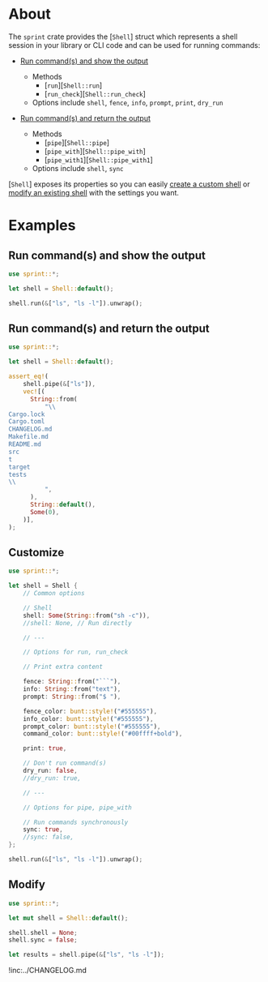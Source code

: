 # About

The `sprint` crate provides the [`Shell`] struct which represents a shell
session in your library or CLI code and can be used for running commands:

* [Run command(s) and show the output](#run-commands-and-show-the-output)
    * Methods
        * [`run`][`Shell::run`]
        * [`run_check`][`Shell::run_check`]
    * Options include `shell`, `fence`, `info`, `prompt`, `print`, `dry_run`

* [Run command(s) and return the output](#run-commands-and-return-the-output)
    * Methods
        * [`pipe`][`Shell::pipe`]
        * [`pipe_with`][`Shell::pipe_with`]
        * [`pipe_with1`][`Shell::pipe_with1`]
    * Options include `shell`, `sync`

[`Shell`] exposes its properties so you can easily
[create a custom shell](#customize) or [modify an existing shell](#modify) with
the settings you want.

# Examples

## Run command(s) and show the output

~~~rust
use sprint::*;

let shell = Shell::default();

shell.run(&["ls", "ls -l"]).unwrap();
~~~

## Run command(s) and return the output

~~~rust
use sprint::*;

let shell = Shell::default();

assert_eq!(
    shell.pipe(&["ls"]),
    vec![(
      String::from(
          "\\
Cargo.lock
Cargo.toml
CHANGELOG.md
Makefile.md
README.md
src
t
target
tests
\\
          ",
      ),
      String::default(),
      Some(0),
    )],
);
~~~

## Customize

~~~rust
use sprint::*;

let shell = Shell {
    // Common options

    // Shell
    shell: Some(String::from("sh -c")),
    //shell: None, // Run directly

    // ---

    // Options for run, run_check

    // Print extra content

    fence: String::from("```"),
    info: String::from("text"),
    prompt: String::from("$ "),

    fence_color: bunt::style!("#555555"),
    info_color: bunt::style!("#555555"),
    prompt_color: bunt::style!("#555555"),
    command_color: bunt::style!("#00ffff+bold"),

    print: true,

    // Don't run command(s)
    dry_run: false,
    //dry_run: true,

    // ---

    // Options for pipe, pipe_with

    // Run commands synchronously
    sync: true,
    //sync: false,
};

shell.run(&["ls", "ls -l"]).unwrap();
~~~

## Modify

~~~rust
use sprint::*;

let mut shell = Shell::default();

shell.shell = None;
shell.sync = false;

let results = shell.pipe(&["ls", "ls -l"]);
~~~

!inc:../CHANGELOG.md

